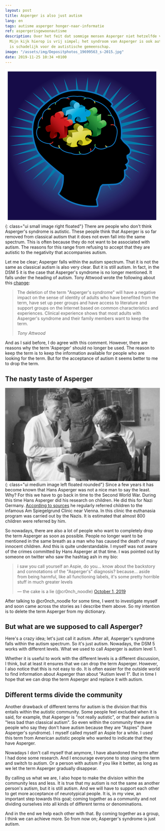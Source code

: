 ```yaml
---
layout: post
title: Asperger is also just autism
lang: en
tags: autisme asperger honger-naar-informatie
ref: aspergerisgewoonautisme
description: Over het feit dat sommige mensen Asperger niet hetzelfde vinden als autisme.
  Mijn kijk hierop is vrij simpel; het syndroom van Asperger is ook autisme. Dit ontkennen
  is schadelijk voor de autistische gemeenschap.
image: "/assets/img/Depositphotos_19699563_s-2015.jpg"
date: 2019-11-25 10:34 +0100
---
```

![Asperger is also just autism](/assets/img/Depositphotos_19699563_s-2015.jpg){: class="ui small image right floated"}
There are people who don't think Asperger's syndrome is autistic. These people think that Asperger is so far removed from classical autism that it does not even fall into the same spectrum. This is often because they do not want to be associated with autism. The reasons for this range from refusing to accept that they are autistic to the negativity that accompanies autism.

Let me be clear; Asperger falls within the autism spectrum. That it is not the same as classical autism is also very clear. But it is still autism. In fact, in the DSM 5 it is the case that Asperger's syndrome is no longer mentioned. It falls under the heading of autism. Tony Attwood wrote the following about this [change](/2019/08/guide-asperger-syndrome-review.html#addition---the-dsm-5):

<div class="quote"><blockquote><p>The deletion of the term "Asperger's syndrome" will have a negative impact on the sense of identity of adults who have benefited from the term, have set up peer groups and have access to literature and support groups on the Internet based on common characteristics and experiences. Clinical experience shows that most adults with Asperger's syndrome and their family members want to keep the term.</p>
<cite>Tony Attwood</cite>
</blockquote></div>

And as I said before, I do agree with this comment. However, there are reasons why the term 'Asperger' should no longer be used. The reason to keep the term is to keep the information available for people who are looking for the term. But for the acceptance of autism it seems better to me to drop the term.

## The nasty taste of Asperger

![Hans Aspeger](/assets/img/hansasperger.jpg){: class="ui medium image left floated rounded"} Since a few years it has become known that Hans Asperger was not a nice man to say the least. Why? For this we have to go back in time to the Second World War. During this time Hans Asperger did his research on children. He did this for Nazi Germany. [According to sources](https://molecularautism.biomedcentral.com/articles/10.1186/s13229-018-0208-6) he regularly referred children to the infamous Am Spiegelgrund Clinic near Vienna. In this clinic the euthanasia program was carried out by the Nazis. It is estimated that almost 800 children were referred by him.

So nowadays, there are also a lot of people who want to completely drop the term Asperger as soon as possible. People no longer want to be mentioned in the same breath as a man who has caused the death of many innocent children. And this is quite understandable. I myself was not aware of the crimes committed by Hans Asperger at that time. I was pointed out by someone on twitter who saw the hashtag ash in my bio:

<blockquote class="twitter-tweet"><p lang="en" dir="ltr">i saw you call yourself an Aspie, do you... know about the backstory and connotations of the &quot;Asperger&#39;s&quot; diagnosis? because... aside from being harmful, like all functioning labels, it&#39;s some pretty horrible stuff in much greater levels</p>&mdash; the cake is a lie (@cr0nch_noodle) <a href="https://twitter.com/cr0nch_noodle/status/1179144645777006594?ref_src=twsrc%5Etfw">October 1, 2019</a></blockquote>

After talking to @cr0nch_noodle for some time, I went to investigate myself and soon came across the stories as I describe them above. So my intention is to delete the term Asperger from my dictionary.

## But what are we supposed to call Asperger?

Here's a crazy idea; let's just call it autism. After all, Asperger's syndrome falls within the autism spectrum. So it's just autism. Nowadays, the DSM 5 works with different levels. What we used to call Asperger is autism level 1.

Whether it is useful to work with the different levels is a different discussion, I think, but at least it ensures that we can drop the term Asperger. However, I also notice that this is not easy to do. It is often easier for the outside world to find information about Asperger than about "Autism level 1". But in time I hope that we can drop the term Asperger and replace it with autism.

## Different terms divide the community

Another drawback of different terms for autism is the division that this entails within the autistic community. Some people feel excluded when it is said, for example, that Asperger is "not really autistic", or that their autism is "less bad than classical autism". So even within the community there are people who say they don't have autism because they are "Aspies" (have Asperger's syndrome). I myself called myself an Aspie for a while. I used this term from American autistic people who wanted to indicate that they have Asperger.

Nowadays I don't call myself that anymore, I have abandoned the term after I had done some research. And I encourage everyone to stop using the term and switch to autism. Or a person with autism if you like it better, as long as we let the term Asperger gradually disappear.

By calling us what we are, I also hope to make the division within the community less and less. It is true that my autism is not the same as another person's autism, but it is still autism. And we will have to support each other to get more acceptance of neurotypical people. It is, in my view, an important step towards this goal; coming together as a community and not dividing ourselves into all kinds of different terms or denominations.

And in the end we help each other with that. By coming together as a group, I think we can achieve more. So from now on; Asperger's syndrome is just autism.
